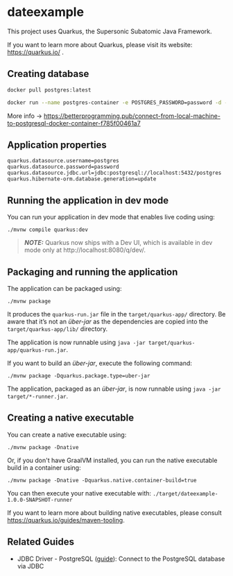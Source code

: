 # dateexample

This project uses Quarkus, the Supersonic Subatomic Java Framework.

If you want to learn more about Quarkus, please visit its website: https://quarkus.io/ .

## Creating database

```bash
docker pull postgres:latest
```

```bash
docker run --name postgres-container -e POSTGRES_PASSWORD=password -d -p 5432:5432 postgres 
```

More info -> https://betterprogramming.pub/connect-from-local-machine-to-postgresql-docker-container-f785f00461a7

## Application properties

```properties
quarkus.datasource.username=postgres
quarkus.datasource.password=password
quarkus.datasource.jdbc.url=jdbc:postgresql://localhost:5432/postgres
quarkus.hibernate-orm.database.generation=update
```

## Running the application in dev mode

You can run your application in dev mode that enables live coding using:

```shell
./mvnw compile quarkus:dev
```

> **_NOTE:_**  Quarkus now ships with a Dev UI, which is available in dev mode only at http://localhost:8080/q/dev/.

## Packaging and running the application

The application can be packaged using:

```shell
./mvnw package
```

It produces the `quarkus-run.jar` file in the `target/quarkus-app/` directory.
Be aware that it’s not an _über-jar_ as the dependencies are copied into the `target/quarkus-app/lib/` directory.

The application is now runnable using `java -jar target/quarkus-app/quarkus-run.jar`.

If you want to build an _über-jar_, execute the following command:

```shell
./mvnw package -Dquarkus.package.type=uber-jar
```

The application, packaged as an _über-jar_, is now runnable using `java -jar target/*-runner.jar`.

## Creating a native executable

You can create a native executable using: 

```shell
./mvnw package -Dnative
```

Or, if you don't have GraalVM installed, you can run the native executable build in a container using: 

```shell
./mvnw package -Dnative -Dquarkus.native.container-build=true
```

You can then execute your native executable with: `./target/dateexample-1.0.0-SNAPSHOT-runner`

If you want to learn more about building native executables, please consult https://quarkus.io/guides/maven-tooling.

## Related Guides

- JDBC Driver - PostgreSQL ([guide](https://quarkus.io/guides/datasource)): Connect to the PostgreSQL database via JDBC
